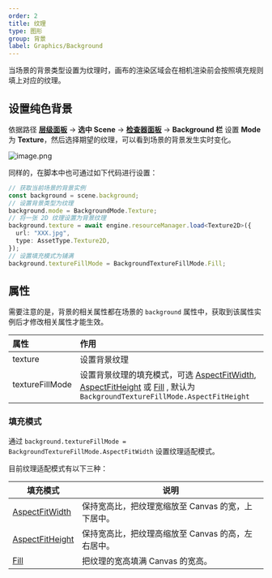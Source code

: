 ```yaml
---
order: 2
title: 纹理
type: 图形
group: 背景
label: Graphics/Background
---
```


当场景的背景类型设置为纹理时，画布的渲染区域会在相机渲染前会按照填充规则填上对应的纹理。

## 设置纯色背景

依据路径 **[层级面板](/docs/interface-hierarchy)** -> **选中 Scene** -> **[检查器面板](/docs/interface-inspector)** -> **Background 栏** 设置 **Mode** 为 **Texture**，然后选择期望的纹理，可以看到场景的背景发生实时变化。

![image.png](https://mdn.alipayobjects.com/huamei_yo47yq/afts/img/A*-JYDQoHcbSsAAAAAAAAAAAAADhuCAQ/original)

同样的，在脚本中也可通过如下代码进行设置：

```typescript
// 获取当前场景的背景实例
const background = scene.background;
// 设置背景类型为纹理
background.mode = BackgroundMode.Texture;
// 将一张 2D 纹理设置为背景纹理
background.texture = await engine.resourceManager.load<Texture2D>({
  url: "XXX.jpg",
  type: AssetType.Texture2D,
});
// 设置填充模式为铺满
background.textureFillMode = BackgroundTextureFillMode.Fill;
```

## 属性

需要注意的是，背景的相关属性都在场景的 `background` 属性中，获取到该属性实例后才修改相关属性才能生效。

| 属性            | 作用                                                                                                                                                                                                                                                                                  |
| :-------------- | :------------------------------------------------------------------------------------------------------------------------------------------------------------------------------------------------------------------------------------------------------------------------------------ |
| texture         | 设置背景纹理                                                                                                                                                                                                                                                                          |
| textureFillMode | 设置背景纹理的填充模式，可选 [AspectFitWidth](/apis/core/#BackgroundTextureFillMode-AspectFitWidth), [AspectFitHeight](/apis/core/#BackgroundTextureFillMode-AspectFitHeight) 或 [Fill](/apis/core/#BackgroundTextureFillMode-Fill) , 默认为 `BackgroundTextureFillMode.AspectFitHeight` |

### 填充模式

通过 `background.textureFillMode = BackgroundTextureFillMode.AspectFitWidth` 设置纹理适配模式。

目前纹理适配模式有以下三种：

| 填充模式                                                                | 说明                                               |
| ----------------------------------------------------------------------- | -------------------------------------------------- |
| [AspectFitWidth](/apis/core/#BackgroundTextureFillMode-AspectFitWidth)   | 保持宽高比，把纹理宽缩放至 Canvas 的宽，上下居中。 |
| [AspectFitHeight](/apis/core/#BackgroundTextureFillMode-AspectFitHeight) | 保持宽高比，把纹理高缩放至 Canvas 的高，左右居中。 |
| [Fill](/apis/core/#BackgroundTextureFillMode-Fill)                       | 把纹理的宽高填满 Canvas 的宽高。                   |
